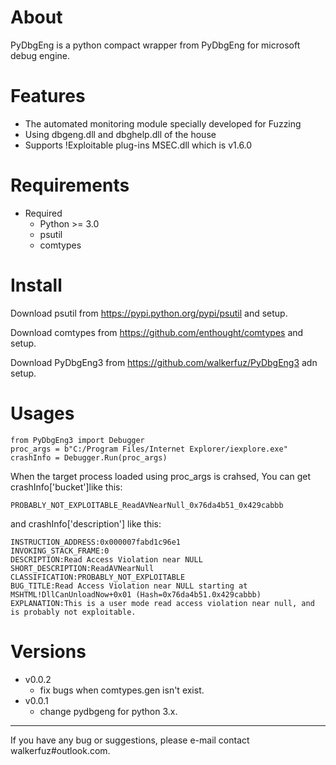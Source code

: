 # About

PyDbgEng is a python compact wrapper from PyDbgEng for microsoft debug engine.

# Features

* The automated monitoring module specially developed for Fuzzing
* Using dbgeng.dll and dbghelp.dll of the house
* Supports !Exploitable plug-ins MSEC.dll which is v1.6.0

# Requirements

* Required
    * Python >= 3.0
	* psutil
	* comtypes

# Install

Download psutil from https://pypi.python.org/pypi/psutil and setup.

Download comtypes from https://github.com/enthought/comtypes and setup.

Download PyDbgEng3 from https://github.com/walkerfuz/PyDbgEng3 adn setup.
	
# Usages

	from PyDbgEng3 import Debugger
	proc_args = b"C:/Program Files/Internet Explorer/iexplore.exe"
	crashInfo = Debugger.Run(proc_args)

When the target process loaded using proc_args is crahsed, You can get crashInfo['bucket']like this:

	PROBABLY_NOT_EXPLOITABLE_ReadAVNearNull_0x76da4b51_0x429cabbb

and crashInfo['description'] like this:

	INSTRUCTION_ADDRESS:0x000007fabd1c96e1
	INVOKING_STACK_FRAME:0
	DESCRIPTION:Read Access Violation near NULL
	SHORT_DESCRIPTION:ReadAVNearNull
	CLASSIFICATION:PROBABLY_NOT_EXPLOITABLE
	BUG_TITLE:Read Access Violation near NULL starting at MSHTML!DllCanUnloadNow+0x01 (Hash=0x76da4b51.0x429cabbb)
	EXPLANATION:This is a user mode read access violation near null, and is probably not exploitable.

# Versions
	
* v0.0.2
	* fix bugs when comtypes.gen isn't exist.
* v0.0.1
	* change pydbgeng for python 3.x.

------

If you have any bug or suggestions, please e-mail contact walkerfuz#outlook.com.
